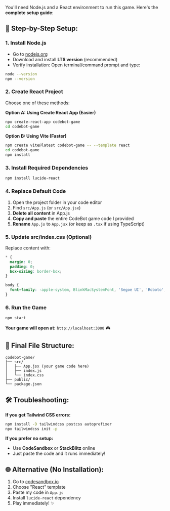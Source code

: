 You'll need Node.js and a React environment to run this game. Here's the **complete setup guide**:

## 🚀 **Step-by-Step Setup:**

### **1. Install Node.js**

- Go to [nodejs.org](https://nodejs.org)
- Download and install **LTS version** (recommended)
- Verify installation: Open terminal/command prompt and type:

```bash
node --version
npm --version
```

### **2. Create React Project**

Choose one of these methods:

**Option A: Using Create React App (Easier)**

```bash
npx create-react-app codebot-game
cd codebot-game
```

**Option B: Using Vite (Faster)**

```bash
npm create vite@latest codebot-game -- --template react
cd codebot-game
npm install
```

### **3. Install Required Dependencies**

```bash
npm install lucide-react
```

### **4. Replace Default Code**

1. Open the project folder in your code editor
2. Find `src/App.js` (or `src/App.jsx`)
3. **Delete all content** in App.js
4. **Copy and paste** the entire CodeBot game code I provided
5. **Rename** `App.js` to `App.jsx` (or keep as `.tsx` if using TypeScript)

### **5. Update src/index.css (Optional)**

Replace content with:

```css
* {
  margin: 0;
  padding: 0;
  box-sizing: border-box;
}

body {
  font-family: -apple-system, BlinkMacSystemFont, 'Segoe UI', 'Roboto', sans-serif;
}
```

### **6. Run the Game**

```bash
npm start
```

**Your game will open at:** `http://localhost:3000` 🎮

## 📁 **Final File Structure:**

```
codebot-game/
├── src/
│   ├── App.jsx (your game code here)
│   ├── index.js
│   └── index.css
├── public/
└── package.json
```

## 🛠️ **Troubleshooting:**

**If you get Tailwind CSS errors:**

```bash
npm install -D tailwindcss postcss autoprefixer
npx tailwindcss init -p
```

**If you prefer no setup:**

- Use **CodeSandbox** or **StackBlitz** online
- Just paste the code and it runs immediately!

## 🌐 **Alternative (No Installation):**

1. Go to [codesandbox.io](https://codesandbox.io)
2. Choose "React" template
3. Paste my code in `App.js`
4. Install `lucide-react` dependency
5. Play immediately! ✨
